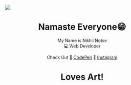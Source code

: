 <a href="https://codepen.io/notse"> <img src="https://raw.githubusercontent.com/Notse/notse-assets/main/svg/Web%20art%20%20css%20animated.svg"></a>

<h1 align="center">Namaste Everyone😁</h1>
<p align="center">My Name is Nikhil Notse <br>💻 Web Developer </p>

<p align="center">
<span> Check Out </span>
🔗 <a href="https://codepen.io/notse">CodePen</a>
🔗 <a href="https://www.instagram.com/n1278nikhil"> Instagram</a>
</p>

<h1 align="center">Loves Art!</h1>
